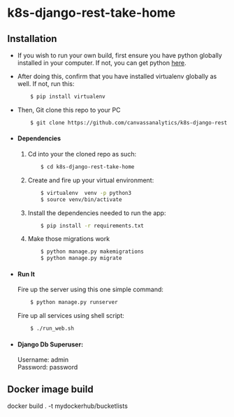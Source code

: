 # k8s-django-rest-take-home

## Installation
* If you wish to run your own build, first ensure you have python globally installed in your computer. If not, you can get python [here](https://www.python.org").
* After doing this, confirm that you have installed virtualenv globally as well. If not, run this:
    ```bash
        $ pip install virtualenv
    ```
* Then, Git clone this repo to your PC
    ```bash
        $ git clone https://github.com/canvassanalytics/k8s-django-rest-take-home.git
    ```

* #### Dependencies
    1. Cd into your the cloned repo as such:
        ```bash
            $ cd k8s-django-rest-take-home
        ```
    2. Create and fire up your virtual environment:
        ```bash
            $ virtualenv  venv -p python3
            $ source venv/bin/activate
        ```
    3. Install the dependencies needed to run the app:
        ```bash
            $ pip install -r requirements.txt
        ```
    4. Make those migrations work
        ```bash
            $ python manage.py makemigrations
            $ python manage.py migrate
        ```

* #### Run It
    Fire up the server using this one simple command:
    ```bash
        $ python manage.py runserver
    ```
    Fire up all services using shell script:
    ```bash
        $ ./run_web.sh
    ```

* #### Django Db Superuser:
    Username: admin \
    Password: password

## Docker image build

docker build . -t mydockerhub/bucketlists
